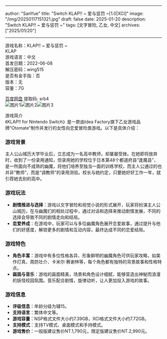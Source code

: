 
---
author: "SanYue"
title: "Switch KLAP!! ~ 爱与惩罚 ~[1.0|XCI]"
image: "/img/20250117151321.jpg"
draft: false
date: 2025-01-20
description: "Switch KLAP!! ~ 爱与惩罚 ~"
tags: [文字冒险, 乙女, 中文]
archives: ["2025/01/20"]

---

游戏名称：KLAP!! ~ 爱与惩罚 ~   
KLAP    
游戏语言：中文  
首发日期：2022-06-08  
解压密码：wing515  
是否有金手指：否  
版本：无   
容量：7G

[百度网盘](https://pan.baidu.com/s/1d4dWSOZwi4Ln6Nv3VVn5eg) 提取码: srb4  
![图片1](/img/a1a051.jpg)![图片2](/img/69dbb2.jpg)![图片3](/img/d9411b.jpg)  

游戏简介  
《KLAP!! for Nintendo Switch》是一款由Idea Factory旗下乙女游戏品牌“Otomate”制作并发行的女性向恋爱冒险类游戏。以下是具体介绍：

### 游戏背景
主人公山城历大学毕业后，立志成为一名高中教师，却屡屡受挫。在她即将放弃时，收到了一份录用通知，但录用她的学校位于日本第48个都道府县“逢魔县”，是一所面向不成熟的幽魔，将他们培养至独当一面的训练学校，而主人公通过的也并非“教师”，而是“调教师”的录用测验。校长与她约定，只要她好好工作一年，就引荐她去别的高中。

### 游戏玩法
- **剧情推进与选择**：游戏以文字冒险和视觉小说的形式展开，玩家将扮演主人公山城历，在与幽魔们的相处过程中，通过对话和选择来推动剧情发展，不同的选择会导致不同的剧情走向和结局。
- **恋爱养成**：在游戏中，玩家可以与多位幽魔角色展开恋爱故事，通过提升与他们的好感度，解锁更多的剧情和互动内容，最终达成不同的恋爱结局。

### 游戏特色
- **角色丰富**：游戏中有多位性格各异、形象鲜明的幽魔角色可供玩家攻略，如美作灯真、周防壮介、卡米尔·赛谢林等，每个角色都有独特的背景故事和性格特点。
- **画面与音乐**：游戏的画面精美，场景和角色设计细腻，能够营造出神秘而浪漫的妖怪校园氛围。音乐配合剧情，旋律动听，让人更加投入游戏的故事。

### 游戏信息
- **评级信息**：年龄分级为辅15。
- **支持语言**：繁体中文等。
- **游戏容量**：NSP格式文件大小约7.39GB，XCI格式文件大小约7.72GB。
- **支持模式**：支持TV模式、桌面模式和手持模式。
- **游戏售价**：一般版建议售价NT.1,790元，限定版建议售价NT.2,990元。

